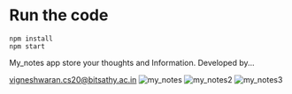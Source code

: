 # Run the code

```
npm install
npm start
```
My_notes app store your thoughts and Information.
Developed by...

vigneshwaran.cs20@bitsathy.ac.in
![my_notes](https://user-images.githubusercontent.com/94279243/223312895-5dd56144-8418-4cf4-9443-621f6f77262d.png)
![my_notes2](https://user-images.githubusercontent.com/94279243/223312926-ad3e0d18-f3b2-4b74-8cd6-c3c2db7bd7d1.png)
![my_notes3](https://user-images.githubusercontent.com/94279243/223312933-cf99ff8d-dbbe-4c90-9e94-6434c89bcf30.png)
